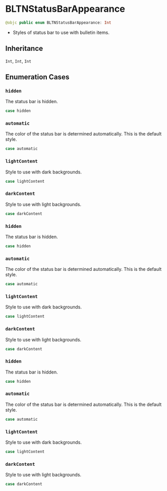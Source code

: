 # BLTNStatusBarAppearance

``` swift
@objc public enum BLTNStatusBarAppearance: Int 
```

  - Styles of status bar to use with bulletin items.

## Inheritance

`Int`, `Int`, `Int`

## Enumeration Cases

### `hidden`

The status bar is hidden.

``` swift
case hidden
```

### `automatic`

The color of the status bar is determined automatically. This is the default style.

``` swift
case automatic
```

### `lightContent`

Style to use with dark backgrounds.

``` swift
case lightContent
```

### `darkContent`

Style to use with light backgrounds.

``` swift
case darkContent
```

### `hidden`

The status bar is hidden.

``` swift
case hidden
```

### `automatic`

The color of the status bar is determined automatically. This is the default style.

``` swift
case automatic
```

### `lightContent`

Style to use with dark backgrounds.

``` swift
case lightContent
```

### `darkContent`

Style to use with light backgrounds.

``` swift
case darkContent
```

### `hidden`

The status bar is hidden.

``` swift
case hidden
```

### `automatic`

The color of the status bar is determined automatically. This is the default style.

``` swift
case automatic
```

### `lightContent`

Style to use with dark backgrounds.

``` swift
case lightContent
```

### `darkContent`

Style to use with light backgrounds.

``` swift
case darkContent
```
